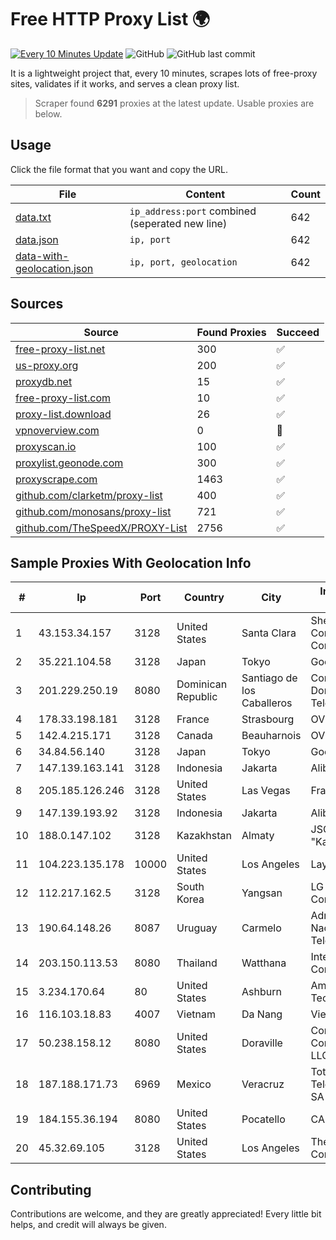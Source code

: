 
# Free HTTP Proxy List 🌍

[![Every 10 Minutes Update](https://github.com/mertguvencli/http-proxy-list/actions/workflows/main.yml/badge.svg?branch=main)](https://github.com/mertguvencli/http-proxy-list/actions/workflows/main.yml)
![GitHub](https://img.shields.io/github/license/mertguvencli/http-proxy-list)
![GitHub last commit](https://img.shields.io/github/last-commit/mertguvencli/http-proxy-list)

It is a lightweight project that, every 10 minutes, scrapes lots of free-proxy sites, validates if it works, and serves a clean proxy list.


> Scraper found **6291** proxies at the latest update. Usable proxies are below.

## Usage

Click the file format that you want and copy the URL.


|File|Content|Count|
|----|-------|-----|
|[data.txt](https://raw.githubusercontent.com/mertguvencli/http-proxy-list/main/proxy-list/data.txt)|`ip_address:port` combined (seperated new line)|642|
|[data.json](https://raw.githubusercontent.com/mertguvencli/http-proxy-list/main/proxy-list/data.json)|`ip, port`|642|
|[data-with-geolocation.json](https://raw.githubusercontent.com/mertguvencli/http-proxy-list/main/proxy-list/data-with-geolocation.json)|`ip, port, geolocation`|642|

## Sources

|Source|Found Proxies|Succeed|
|------|-------------|-------|
|[free-proxy-list.net](https://free-proxy-list.net)|300|✅|
|[us-proxy.org](https://www.us-proxy.org)|200|✅|
|[proxydb.net](http://proxydb.net)|15|✅|
|[free-proxy-list.com](https://free-proxy-list.com/?page=&port=&type%5B%5D=http&type%5B%5D=https&up_time=0&search=Search)|10|✅|
|[proxy-list.download](https://www.proxy-list.download/HTTP)|26|✅|
|[vpnoverview.com](https://vpnoverview.com/privacy/anonymous-browsing/free-proxy-servers)|0|🚫|
|[proxyscan.io](https://www.proxyscan.io)|100|✅|
|[proxylist.geonode.com](https://proxylist.geonode.com/api/proxy-list?limit=300&page=1&sort_by=lastChecked&sort_type=desc&protocols=http,https)|300|✅|
|[proxyscrape.com](https://api.proxyscrape.com/v2/?request=displayproxies&protocol=http&timeout=10000&country=all&ssl=all&anonymity=all)|1463|✅|
|[github.com/clarketm/proxy-list](https://raw.githubusercontent.com/clarketm/proxy-list/master/proxy-list-raw.txt)|400|✅|
|[github.com/monosans/proxy-list](https://raw.githubusercontent.com/monosans/proxy-list/main/proxies/http.txt)|721|✅|
|[github.com/TheSpeedX/PROXY-List](https://raw.githubusercontent.com/TheSpeedX/PROXY-List/master/http.txt)|2756|✅|


## Sample Proxies With Geolocation Info

|#|Ip|Port|Country|City|Internet Service Provider|
|-|--|----|-------|----|-------------------------|
|1|43.153.34.157|3128|United States|Santa Clara|Shenzhen Tencent Computer Systems Company Limited|
|2|35.221.104.58|3128|Japan|Tokyo|Google LLC|
|3|201.229.250.19|8080|Dominican Republic|Santiago de los Caballeros|Compañía Dominicana de Teléfonos S. A.|
|4|178.33.198.181|3128|France|Strasbourg|OVH SAS|
|5|142.4.215.171|3128|Canada|Beauharnois|OVH SAS|
|6|34.84.56.140|3128|Japan|Tokyo|Google LLC|
|7|147.139.163.141|3128|Indonesia|Jakarta|Alibaba.com LLC|
|8|205.185.126.246|3128|United States|Las Vegas|FranTech Solutions|
|9|147.139.193.92|3128|Indonesia|Jakarta|Alibaba.com LLC|
|10|188.0.147.102|3128|Kazakhstan|Almaty|JSC "KazTransCom"|
|11|104.223.135.178|10000|United States|Los Angeles|LayerHost|
|12|112.217.162.5|3128|South Korea|Yangsan|LG DACOM Corporation|
|13|190.64.148.26|8087|Uruguay|Carmelo|Administracion Nacional de Telecomunicaciones|
|14|203.150.113.53|8080|Thailand|Watthana|Internet Thailand Company Ltd.|
|15|3.234.170.64|80|United States|Ashburn|Amazon Technologies Inc.|
|16|116.103.18.83|4007|Vietnam|Da Nang|Viettel Corporation|
|17|50.238.158.12|8080|United States|Doraville|Comcast Cable Communications, LLC|
|18|187.188.171.73|6969|Mexico|Veracruz|Total Play Telecomunicaciones SA De CV|
|19|184.155.36.194|8080|United States|Pocatello|CABLE ONE, INC.|
|20|45.32.69.105|3128|United States|Los Angeles|The Constant Company|



## Contributing

Contributions are welcome, and they are greatly appreciated! Every
little bit helps, and credit will always be given.

